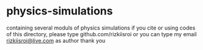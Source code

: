 # physics-simulations
containing several moduls of physics simulations
if you cite or using codes of this directory, please type github.com/rizkiisroi
or you can type my email rizkiisroi@live.com as author
thank you
